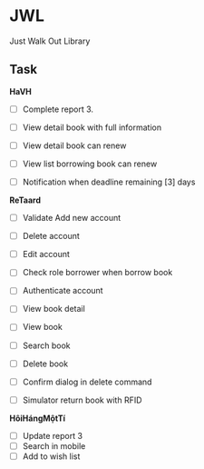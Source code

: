 # JWL
Just Walk Out Library

## Task

**HaVH**
* [ ] Complete report 3.
* [ ] View detail book with full information
* [ ] View detail book can renew
* [ ] View list borrowing book can renew
* [ ] Notification when deadline remaining [3] days


**ReTaard**
* [ ] Validate Add new account
* [ ] Delete account 
* [ ] Edit account
* [ ] Check role borrower when borrow book
* [ ] Authenticate account

* [ ] View book detail
* [ ] View book
* [ ] Search book
* [ ] Delete book
* [ ] Confirm dialog in delete command

* [ ] Simulator return book with RFID


**HôiHángMộtTí**
* [ ] Update report 3
* [ ] Search in mobile
* [ ] Add to wish list